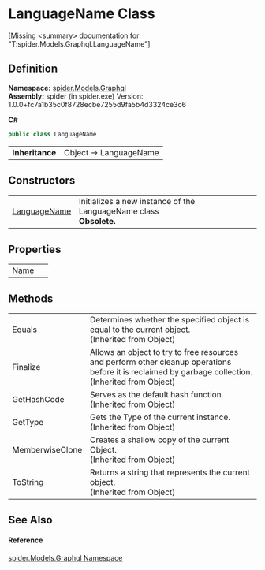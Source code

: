 # LanguageName Class


\[Missing &lt;summary&gt; documentation for "T:spider.Models.Graphql.LanguageName"\]



## Definition
**Namespace:** <a href="a7324a28-4f46-beaa-9269-26a8fa385391">spider.Models.Graphql</a>  
**Assembly:** spider (in spider.exe) Version: 1.0.0+fc7a1b35c0f8728ecbe7255d9fa5b4d3324ce3c6

**C#**
``` C#
public class LanguageName
```

<table><tr><td><strong>Inheritance</strong></td><td>Object  →  LanguageName</td></tr>
</table>



## Constructors
<table>
<tr>
<td><a href="e0538b05-4874-1518-f1c0-89d7302c8429">LanguageName</a></td>
<td>Initializes a new instance of the LanguageName class<br /><strong>Obsolete.</strong></td></tr>
</table>

## Properties
<table>
<tr>
<td><a href="f42bf051-8859-902b-0f5b-a9482b4aabef">Name</a></td>
<td> </td></tr>
</table>

## Methods
<table>
<tr>
<td>Equals</td>
<td>Determines whether the specified object is equal to the current object.<br />(Inherited from Object)</td></tr>
<tr>
<td>Finalize</td>
<td>Allows an object to try to free resources and perform other cleanup operations before it is reclaimed by garbage collection.<br />(Inherited from Object)</td></tr>
<tr>
<td>GetHashCode</td>
<td>Serves as the default hash function.<br />(Inherited from Object)</td></tr>
<tr>
<td>GetType</td>
<td>Gets the Type of the current instance.<br />(Inherited from Object)</td></tr>
<tr>
<td>MemberwiseClone</td>
<td>Creates a shallow copy of the current Object.<br />(Inherited from Object)</td></tr>
<tr>
<td>ToString</td>
<td>Returns a string that represents the current object.<br />(Inherited from Object)</td></tr>
</table>

## See Also


#### Reference
<a href="a7324a28-4f46-beaa-9269-26a8fa385391">spider.Models.Graphql Namespace</a>  
